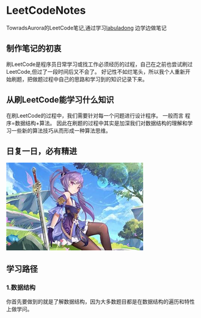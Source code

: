 # LeetCodeNotes
TowradsAurora的LeetCode笔记,通过学习[labuladong](https://github.com/labuladong/fucking-algorithm)
边学边做笔记

## 制作笔记的初衷
刷LeetCode是程序员日常学习或找工作必须经历的过程，自己在之前也尝试刷过LeetCode,但过了一段时间后又不会了。
好记性不如烂笔头，所以我个人重新开始刷题，把做题过程中自己的思路和学习到的知识记录下来。
## 从刷LeetCode能学习什么知识
在刷LeetCode的过程中，我们需要针对每一个问题进行设计程序。
一般而言 程序=数据结构+算法。
因此在刷题的过程中其实是加深我们对数据结构的理解和学习一些新的算法技巧从而形成一种算法思维。
## 日复一日，必有精进
![KeQing.jpg](https://github.com/TowardsAurora/LeetCodeNotes/blob/main/img/KeQing.jpg?raw=true)

## 学习路径
### 1.数据结构
你首先要做到的就是了解数据结构，因为大多数题目都是在数据结构的遍历和特性上做学问。
